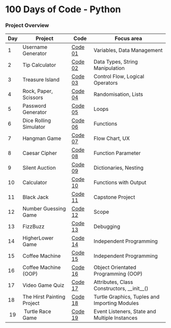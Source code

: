 # 100 Days of Code - Python 

### Project Overview

| Day | Project | Code | Focus area |
|---|---|---|---|
| 1 | Username Generator | [Code 01](https://github.com/newyentony/python-100-days-of-code/blob/main/day_01/main.py) | Variables, Data Management
| 2 | Tip Calculator | [Code 02](https://github.com/newyentony/python-100-days-of-code/tree/main/day_02/main.py) | Data Types, String Manipulation
| 3 | Treasure Island | [Code 03](https://github.com/newyentony/python-100-days-of-code/tree/main/day_03/main.py) | Control Flow, Logical Operators
| 4 | Rock, Paper, Scissors | [Code 04](https://github.com/newyentony/python-100-days-of-code/tree/main/day_04/main.py)  | Randomisation, Lists
| 5 | Password Generator | [Code 05](https://github.com/newyentony/python-100-days-of-code/tree/main/day_05/main.py)  | Loops
| 6 | Dice Rolling Simulator | [Code 06](https://github.com/newyentony/python-100-days-of-code/tree/main/day_06/main.py) | Functions
| 7 | Hangman Game | [Code 07](https://github.com/newyentony/python-100-days-of-code/tree/main/day_07/main.py)  | Flow Chart, UX
| 8 | Caesar Cipher | [Code 08](https://github.com/newyentony/python-100-days-of-code/tree/main/day_08/main.py)  | Function Parameter
| 9 | Silent Auction | [Code 09](https://github.com/newyentony/python-100-days-of-code/tree/main/day_09/main.py) | Dictionaries, Nesting
| 10 | Calculator | [Code 10](https://github.com/newyentony/python-100-days-of-code/tree/main/day_10/main.py) | Functions with Output
| 11 | Black Jack | [Code 11](https://github.com/newyentony/python-100-days-of-code/tree/main/day_11/main.py) | Capstone Project
| 12 | Number Guessing Game| [Code 12](https://github.com/newyentony/python-100-days-of-code/tree/main/day_12/main.py) | Scope
| 13 | FizzBuzz | [Code 13](https://github.com/newyentony/python-100-days-of-code/tree/main/day_13/main.py) | Debugging
| 14 | HigherLower Game | [Code 14](https://github.com/newyentony/python-100-days-of-code/tree/main/day_14/main.py) | Independent Programming
| 15 | Coffee Machine | [Code 15](https://github.com/newyentony/python-100-days-of-code/tree/main/day_15/main.py) | Independent Programming
| 16 | Coffee Machine (OOP)| [Code 16](https://github.com/newyentony/python-100-days-of-code/tree/main/day_16/main.py) | Object Orientated Programming (OOP)
| 17 | Video Game Quiz | [Code 17](https://github.com/newyentony/python-100-days-of-code/blob/main/day_17/main.py) | Attributes, Class Constructors, \_\_init\_\_()
| 18 | The Hirst Painting Project | [Code 18](https://github.com/newyentony/python-100-days-of-code/blob/main/day_18/main.py) | Turtle Graphics, Tuples and Importing Modules
| 19 | Turtle Race Game | [Code 19](https://github.com/newyentony/python-100-days-of-code/blob/main/day_19/main.py) | Event Listeners, State and Multiple Instances
